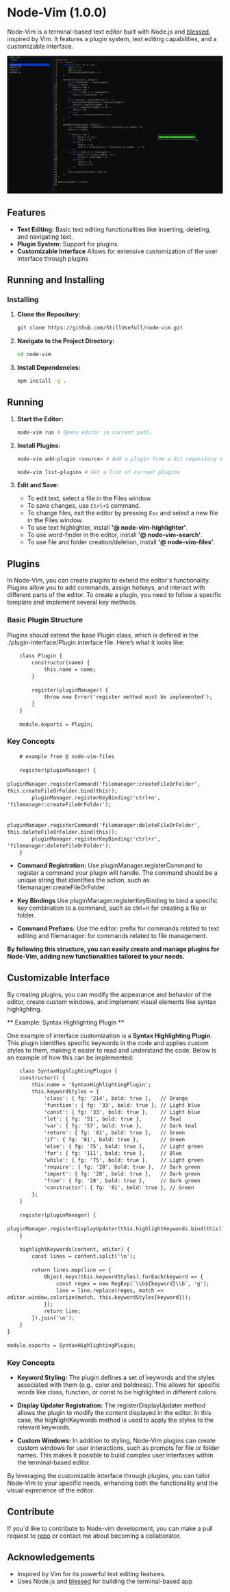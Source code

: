 # Node-Vim (1.0.0)

Node-Vim is a terminal-based text editor built with Node.js and [blessed](https://www.npmjs.com/package/blessed), inspired by Vim. It features a plugin system, text editing capabilities, and a customizable interface.

![Node-Vim](./assets/screenshot.png)

## Features

- **Text Editing:** Basic text editing functionalities like inserting, deleting, and navigating text.
- **Plugin System:** Support for plugins.
- **Customizable Interface** Allows for extensive customization of the user interface through plugins
## Running and Installing

### Installing

1. **Clone the Repository:**

    ```bash
    git clone https://github.com/StillUsefull/node-vim.git
    ```

2. **Navigate to the Project Directory:**

    ```bash
    cd node-vim
    ```

3. **Install Dependencies:**

    ```bash
    npm install -g .
    ```

## Running

1. **Start the Editor:**

    ```bash
    node-vim run # Opens editor in current path.
    ```

2. **Install Plugins:**

    ```bash
    node-vim add-plugin <source> # Add a plugin from a Git repository or local path
    ```

    ```bash
    node-vim list-plugins # Get a list of current plugins
    ```

3. **Edit and Save:**

    - To edit text, select a file in the Files window.
    - To save changes, use `Ctrl+S` command.
    - To change files, exit the editor by pressing `Esc` and select a new file in the Files window.
    - To use text highlighter, install **'@ node-vim-highlighter'**. 
    - To use word-finder in the editor, install **'@ node-vim-search'**. 
    - To use file and folder creation/deletion, install **'@ node-vim-files'**. 

## Plugins

In Node-Vim, you can create plugins to extend the editor's functionality. Plugins allow you to add commands, assign hotkeys, and interact with different parts of the editor. To create a plugin, you need to follow a specific template and implement several key methods.

### Basic Plugin Structure

Plugins should extend the base Plugin class, which is defined in the ./plugin-interface/Plugin.interface file. Here’s what it looks like:

```
    class Plugin {
        constructor(name) {
            this.name = name;
        }

        register(pluginManager) {
            throw new Error('register method must be implemented');
        }
    }

    module.exports = Plugin;
```


### Key Concepts

```
    # example from @ node-vim-files

    register(pluginManager) {
        pluginManager.registerCommand('filemanager:createFileOrFolder', this.createFileOrFolder.bind(this));
        pluginManager.registerKeyBinding('ctrl+n', 'filemanager:createFileOrFolder');

        pluginManager.registerCommand('filemanager:deleteFileOrFolder', this.deleteFileOrFolder.bind(this));
        pluginManager.registerKeyBinding('ctrl+r', 'filemanager:deleteFileOrFolder');
    }
```


- **Command Registration:** Use pluginManager.registerCommand to register a command your plugin will handle. The command should be a unique string that identifies the action, such as filemanager:createFileOrFolder.

- **Key Bindings** Use pluginManager.registerKeyBinding to bind a specific key combination to a command, such as ctrl+n for creating a file or folder.

- **Command Prefixes:** Use the editor: prefix for commands related to text editing and filemanager: for commands related to file management.

**By following this structure, you can easily create and manage plugins for Node-Vim, adding new functionalities tailored to your needs.**


## Customizable Interface

 By creating plugins, you can modify the appearance and behavior of the editor, create custom windows, and implement visual elements like syntax highlighting.

** Example: Syntax Highlighting Plugin **

One example of interface customization is a **Syntax Highlighting Plugin**. This plugin identifies specific keywords in the code and applies custom styles to them, making it easier to read and understand the code. Below is an example of how this can be implemented:

```
	class SyntaxHighlightingPlugin {
    constructor() {
        this.name = 'SyntaxHighlightingPlugin';
        this.keywordStyles = {
            'class': { fg: '214', bold: true },   // Orange
            'function': { fg: '33', bold: true }, // Light blue
            'const': { fg: '33', bold: true },    // Light blue
            'let': { fg: '51', bold: true },      // Teal
            'var': { fg: '57', bold: true },      // Dark teal
            'return': { fg: '81', bold: true },   // Green
            'if': { fg: '81', bold: true },       // Green
            'else': { fg: '75', bold: true },     // Light green
            'for': { fg: '111', bold: true },     // Blue
            'while': { fg: '75', bold: true },    // Light green
            'require': { fg: '28', bold: true },  // Dark green
            'import': { fg: '28', bold: true },   // Dark green
            'from': { fg: '28', bold: true },     // Dark green
            'constructor': { fg: '81', bold: true }, // Green
        };
    }

    register(pluginManager) {
        pluginManager.registerDisplayUpdater(this.highlightKeywords.bind(this));
    }

    highlightKeywords(content, editor) {
        const lines = content.split('\n');
        
        return lines.map(line => {
            Object.keys(this.keywordStyles).forEach(keyword => {
                const regex = new RegExp(`\\b${keyword}\\b`, 'g');
                line = line.replace(regex, match => editor.window.colorize(match, this.keywordStyles[keyword]));
            });
            return line;
        }).join('\n');
    }
}

module.exports = SyntaxHighlightingPlugin;
```

### Key Concepts
- **Keyword Styling:** The plugin defines a set of keywords and the styles associated with them (e.g., color and boldness). This allows for specific words like class, function, or const to be highlighted in different colors.

- **Display Updater Registration:** The registerDisplayUpdater method allows the plugin to modify the content displayed in the editor. In this case, the highlightKeywords method is used to apply the styles to the relevant keywords.

- **Custom Windows:** In addition to styling, Node-Vim plugins can create custom windows for user interactions, such as prompts for file or folder names. This makes it possible to build complex user interfaces within the terminal-based editor.

By leveraging the customizable interface through plugins, you can tailor Node-Vim to your specific needs, enhancing both the functionality and the visual experience of the editor.


## Contribute

If you`d like to contribute to Node-vim development, you can make a pull request to [repo](https://github.com/StillUsefull/node-vim) or contact me about becoming a collaborator.

## Acknowledgements

- Inspired by Vim for its powerful text editing features.
- Uses Node.js and [blessed](https://www.npmjs.com/package/blessed) for building the terminal-based app
